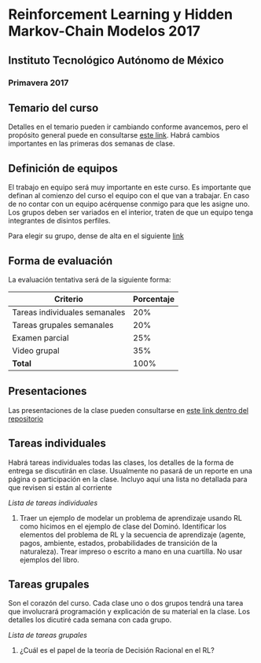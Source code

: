 # Reinforcement Learning y Hidden Markov-Chain Modelos 2017
## Instituto Tecnológico Autónomo de México
### Primavera 2017


## Temario del curso

Detalles en el temario pueden ir cambiando conforme avancemos, pero el propósito general puede en consultarse [este link](https://github.com/mauriciogtec/reinforcementHMM2017/blob/master/temario.pdf). Habrá cambios importantes en las primeras dos semanas de clase.

## Definición de equipos

El trabajo en equipo será muy importante en este curso. Es importante que definan al comienzo del curso el equipo con el que van a trabajar. En caso de no contar con un equipo acérquense conmigo para que les asigne uno. Los grupos deben ser variados en el interior, traten de que un equipo tenga integrantes de disintos perfiles.

Para elegir su grupo, dense de alta en el siguiente [link](https://docs.google.com/spreadsheets/d/1xbRz8LaYPdyPaffB12ULN-0g9SxmugxB9wnLNDvezW8/edit?usp=sharing)

## Forma de evaluación 

La evaluación tentativa será de la siguiente forma:

| Criterio | Porcentaje |
| --- | --- |
|Tareas individuales semanales	|	20% |
|Tareas grupales semanales	|	20% |
|Examen parcial		|	25% |
|Video grupal		|		35% |
| **Total** | 100% |

## Presentaciones

Las presentaciones de la clase pueden consultarse en [este link dentro del repositorio](https://github.com/mauriciogtec/reinforcementHMM2017/tree/master/presentaciones)


## Tareas individuales

Habrá tareas individuales todas las clases, los detalles de la forma de entrega se discutirán en clase. Usualmente no pasará de un reporte en una página o participación en la clase. Incluyo aquí una lista no detallada para que revisen si están al corriente

*Lista de tareas individuales*

1. Traer un ejemplo de modelar un problema de aprendizaje usando RL como hicimos en el ejemplo de clase del Dominó. Identificar los elementos del problema de RL y la secuencia de aprendizaje (agente, pagos, ambiente, estados, probabilidades de transición de la naturaleza). Trear impreso o escrito a mano en una cuartilla. No usar ejemplos del libro.

## Tareas grupales

Son el corazón del curso. Cada clase uno o dos grupos tendrá una tarea que involucrará programación y explicación de su material en la clase. Los detalles los dicutiré cada semana con cada grupo.

*Lista de tareas grupales*

1. ¿Cuál es el papel de la teoría de Decisión Racional en el RL?

